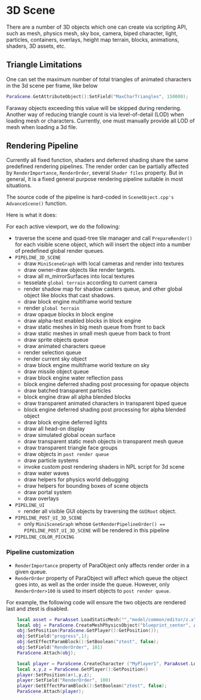 # 3D Scene 
There are a number of 3D objects which one can create via scripting API, such as mesh, physics mesh, sky box, camera, biped character, light, particles, containers, overlays, height map terrain, blocks, animations, shaders, 3D assets, etc.


## Triangle Limitations
One can set the maximum number of total triangles of animated characters in the 3d scene per frame, like below
```lua
ParaScene.GetAttributeObject():SetField("MaxCharTriangles", 150000);
```
Faraway objects exceeding this value will be skipped during rendering. Another way of reducing triangle count is via level-of-detail (LOD) when loading mesh or characters. Currently, one must manually provide all LOD of mesh when loading a 3d file. 

## Rendering Pipeline
Currently all fixed function, shaders and deferred shading share the same predefined rendering pipelines. The render order can be partially affected by `RenderImportance`, `RenderOrder`, several `Shader files` property. But in general, it is a fixed general purpose rendering pipeline suitable in most situations. 

The source code of the pipeline is hard-coded in `SceneObject.cpp's AdvanceScene()` function. 

Here is what it does:

For each active viewport, we do the following:
- traverse the scene and quad-tree tile manager and call `PrepareRender()` for each visible scene object, which will insert the object into a number of predefined global render queues. 
- `PIPELINE_3D_SCENE`
   - draw `MiniSceneGraph` with local cameras and render into textures
   - draw owner-draw objects like render targets.
   - draw all m_mirrorSurfaces into local textures
   - tesselate `global terrain` according to current camera
   - render shadow map for shadow casters queue, and other global object like blocks that cast shadows. 
   - draw block engine multiframe world texture
   - render `global terrain`
   - draw opaque blocks in block engine
   - draw alpha-test enabled blocks in block engine
   - draw static meshes in big mesh queue from front to back
   - draw static meshes in small mesh queue from back to front
   - draw sprite objects queue
   - draw animated characters queue
   - render selection queue
   - render current sky object
   - draw block engine multiframe world texture on sky
   - draw missile object queue
   - draw block engine water reflection pass
   - block engine deferred shading post processing for opaque objects
   - draw batched transparent particles
   - block engine draw all alpha blended blocks
   - draw transparent animated characters in transparent biped queue
   - block engine deferred shading post processing for alpha blended object
   - draw block engine deferred lights
   - draw all head-on display
   - draw simulated global ocean surface
   - draw transparent static mesh objects in transparent mesh queue
   - draw transparent triangle face groups
   - draw objects in `post render queue`
   - draw particle systems
   - invoke custom post rendering shaders in NPL script for 3d scene
   - draw water waves
   - draw helpers for physics world debugging 
   - draw helpers for bounding boxes of scene objects
   - draw portal system
   - draw overlays
- `PIPELINE_UI`
   - render all visible GUI objects by traversing the `GUIRoot` object. 
- `PIPELINE_POST_UI_3D_SCENE`
   - only `MiniSceneGraph` whose `GetRenderPipelineOrder() == PIPELINE_POST_UI_3D_SCENE` will be rendered in this pipeline
- `PIPELINE_COLOR_PICKING`
   
### Pipeline customization
- `RenderImportance` property of ParaObject only affects render order in a given queue. 
- `RenderOrder` property of ParaObject will affect which queue the object goes into, as well as the order inside the queue. However, only `RenderOrder>100` is used to insert objects to `post render queue`. 

For example, the following code will ensure the two objects are rendered last and ztest is disabled. 
```lua
	local asset = ParaAsset.LoadStaticMesh("","model/common/editor/z.x")
	local obj = ParaScene.CreateMeshPhysicsObject("blueprint_center", asset, 1,1,1, false, "1,0,0,0,1,0,0,0,1,0,0,0");
	obj:SetPosition(ParaScene.GetPlayer():GetPosition());
	obj:SetField("progress",1);
	obj:GetEffectParamBlock():SetBoolean("ztest", false);
	obj:SetField("RenderOrder", 101)
	ParaScene.Attach(obj);

	local player = ParaScene.CreateCharacter ("MyPlayer1", ParaAsset.LoadParaX("","character/v3/Elf/Female/ElfFemale.x"), "", true, 0.35, 0, 1.0);
	local x,y,z = ParaScene.GetPlayer():GetPosition()
	player:SetPosition(x+1,y,z);
	player:SetField("RenderOrder", 100)
	player:GetEffectParamBlock():SetBoolean("ztest", false);
	ParaScene.Attach(player);
```


